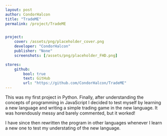 ```yaml
---
layout: post
author: CondorHalcon
title: "TradeME"
permalink: /project/TradeME


project:
    cover: /assets/png/placeholder_cover.png
    developer: "CondorHalcon"
    publisher: "None"
    screenshots: [/assets/png/placeholder_FHD.png]

stores:
    github:
        bool: true
        text: GitHub
        url: "https://github.com/CondorHalcon/TradeME"
---
```


This was my first project in Python. Finally, after understanding the concepts of programming in JavaScript I decided to test myself by learning a new language and writing a simple trading game in the new language. It was horendously messy and barely commented, but it worked! 

I have since then rewritten the program in other languages whenever I learn a new one to test my understating of the new language.